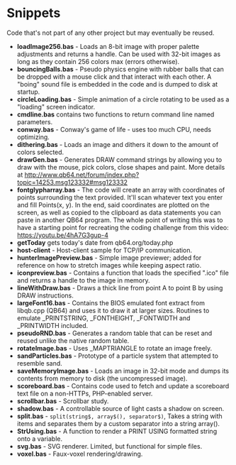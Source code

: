 # Snippets
Code that's not part of any other project but may eventually be reused.

* **loadImage256.bas** - Loads an 8-bit image with proper palette adjustments and returns a handle. Can be used with 32-bit images as long as they contain 256 colors max (errors otherwise).
* **bouncingBalls.bas** - Pseudo physics engine with rubber balls that can be dropped with a mouse click and that interact with each other. A "boing" sound file is embedded in the code and is dumped to disk at startup.
* **circleLoading.bas** - Simple animation of a circle rotating to be used as a "loading" screen indicator.
* **cmdline.bas** contains two functions to return command line named parameters.
* **conway.bas** - Conway's game of life - uses too much CPU, needs optimizing.
* **dithering.bas** - Loads an image and dithers it down to the amount of colors selected.
* **drawGen.bas** - Generates DRAW command strings by allowing you to draw with the mouse, pick colors, close shapes and paint. More details at http://www.qb64.net/forum/index.php?topic=14253.msg123332#msg123332 
* **fontglypharray.bas** - The code will create an array with coordinates of points surrounding the text provided. It'll scan whatever text you enter and fill Points(x, y). In the end, said coordinates are plotted on the screen, as well as copied to the clipboard as data statements you can paste in another QB64 program. The whole point of writing this was to have a starting point for recreating the coding challenge from this video: https://youtu.be/4hA7G3gup-4
* **getToday** gets today's date from qb64.org/today.php
* **host-client** - Host-client sample for TCP/IP communication.
* **hunterImagePreview.bas** - Simple image previewer; added for reference on how to stretch images while keeping aspect ratio.
* **iconpreview.bas** - Contains a function that loads the specified ".ico" file and returns a handle to the image in memory.
* **lineWithDraw.bas** - Draws a thick line from point A to point B by using DRAW instructions.
* **largeFont16.bas** - Contains the BIOS emulated font extract from libqb.cpp (QB64) and uses it to draw it at larger sizes. Routines to emulate _PRINTSTRING, _FONTHEIGHT, _FONTWIDTH and _PRINTWIDTH included.
* **pseudoRND.bas** - Generates a random table that can be reset and reused unlike the native random table.
* **rotateImage.bas** - Uses _MAPTRIANGLE to rotate an image freely.
* **sandParticles.bas** - Prototype of a particle system that attempted to resemble sand.
* **saveMemoryImage.bas** - Loads an image in 32-bit mode and dumps its contents from memory to disk (the uncompressed image).
* **scoreboard.bas** - Contains code used to fetch and update a scoreboard text file on a non-HTTPs, PHP-enabled server.
* **scrollbar.bas** - Scrollbar study.
* **shadow.bas** - A controllable source of light casts a shadow on screen.
* **split.bas** - `split(string$, array$(), separator$)`, Takes a string with items and separates them by a custom separator into a string array().
* **StrUsing.bas** - A function to render a PRINT USING formatted string onto a variable.
* **svg.bas** - SVG renderer. Limited, but functional for simple files.
* **voxel.bas** - Faux-voxel rendering/drawing.
